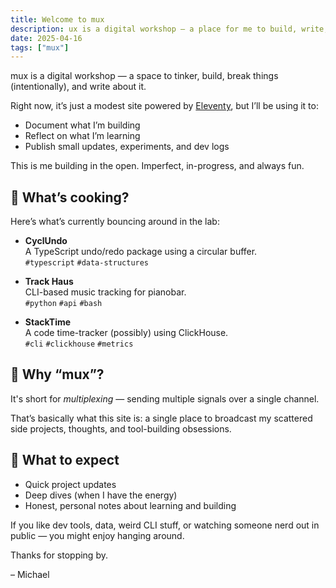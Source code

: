 ```yaml
---
title: Welcome to mux
description: ux is a digital workshop — a place for me to build, write, and explore.
date: 2025-04-16
tags: ["mux"]
---
```


mux is a digital workshop — a space to tinker, build, break things (intentionally), and write about it.

Right now, it’s just a modest site powered by [Eleventy](https://www.11ty.dev), but I’ll be using it to:
- Document what I’m building
- Reflect on what I’m learning
- Publish small updates, experiments, and dev logs

This is me building in the open. Imperfect, in-progress, and always fun.

## 🍔 What’s cooking?

Here’s what’s currently bouncing around in the lab:

- **CyclUndo**  
  A TypeScript undo/redo package using a circular buffer.  
  `#typescript` `#data-structures`

- **Track Haus**  
  CLI-based music tracking for pianobar.  
  `#python` `#api` `#bash`

- **StackTime**  
  A code time-tracker (possibly) using ClickHouse.  
  `#cli` `#clickhouse` `#metrics`

## 🤔 Why “mux”?

It's short for *multiplexing* — sending multiple signals over a single channel.

That’s basically what this site is: a single place to broadcast my scattered side projects, thoughts, and tool-building obsessions.

## 🔮 What to expect

- Quick project updates
- Deep dives (when I have the energy)
- Honest, personal notes about learning and building

If you like dev tools, data, weird CLI stuff, or watching someone nerd out in public — you might enjoy hanging around.

Thanks for stopping by.

– Michael  

